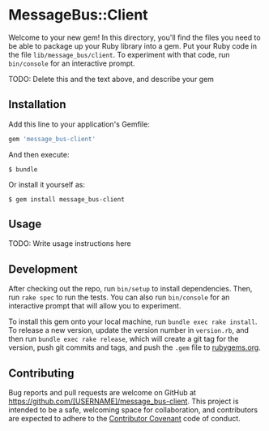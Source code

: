 # MessageBus::Client

Welcome to your new gem! In this directory, you'll find the files you need to be able to package up your Ruby library into a gem. Put your Ruby code in the file `lib/message_bus/client`. To experiment with that code, run `bin/console` for an interactive prompt.

TODO: Delete this and the text above, and describe your gem

## Installation

Add this line to your application's Gemfile:

```ruby
gem 'message_bus-client'
```

And then execute:

    $ bundle

Or install it yourself as:

    $ gem install message_bus-client

## Usage

TODO: Write usage instructions here

## Development

After checking out the repo, run `bin/setup` to install dependencies. Then, run `rake spec` to run the tests. You can also run `bin/console` for an interactive prompt that will allow you to experiment.

To install this gem onto your local machine, run `bundle exec rake install`. To release a new version, update the version number in `version.rb`, and then run `bundle exec rake release`, which will create a git tag for the version, push git commits and tags, and push the `.gem` file to [rubygems.org](https://rubygems.org).

## Contributing

Bug reports and pull requests are welcome on GitHub at https://github.com/[USERNAME]/message_bus-client. This project is intended to be a safe, welcoming space for collaboration, and contributors are expected to adhere to the [Contributor Covenant](http://contributor-covenant.org) code of conduct.

